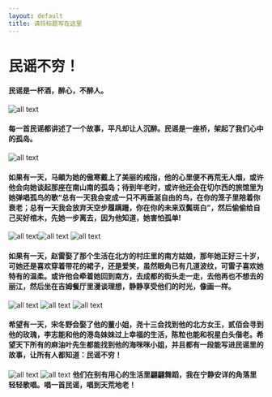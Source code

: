 ```yaml
---
layout: default
title: 请将标题写在这里
---
```


# 民谣不穷！

#### 民谣是一杯酒，醉心，不醉人。
![all text](/images/01.jpg)
#### 每一首民谣都讲述了一个故事，平凡却让人沉醉。民谣是一座桥，架起了我们心中的孤岛。
![all text](/images/02.jpg)
#### 如果有一天，马頔为她的傲寒戴上了美丽的戒指，他的心里便不再荒无人烟，或许他会向她谈起那座在南山南的孤岛；待到年老时，或许他还会在切尔西的旅馆里为她弹唱孤鸟的歌“总有一天我会变成一只不再垂涎自由的鸟，在你的笼子里陪着你衰老；总有一天我会放弃天空步履蹒跚，你在你的未来双鬓斑白”，然后偷偷给自己买好棺木，先她一步离去，因为他知道，她害怕孤单!
![all text](/images/03.jpg)![all text](/images/04.jpg)
![all text](/images/05.jpg)
#### 如果有一天，赵雷娶了那个生活在北方的村庄里的南方姑娘，那年她正好三十岁，可她还是喜欢穿着带花的裙子，还是爱笑，虽然眼角已有几道波纹，可雷子喜欢她特有的温柔。或许他会牵着她回到南方，去成都的街头走一走，去他再也不想去的丽江，然后坐在吉姆餐厅里漫谈理想，静静享受他们的时光，像画一样。 
![all text](/images/06.jpg)
![all text](/images/07.jpg)
![all text](/images/08.jpg)
#### 希望有一天，宋冬野会娶了他的董小姐，尧十三会找到他的北方女王，贰佰会寻到他的玫瑰，李志能和他的港岛妹妹过上幸福的生活，陈粒也能和祝星白头偕老。希望天下所有的麻油叶先生都能找到他的海咪咪小姐，并且都有一段能写进民谣里的故事，让所有人都知道：**民谣不穷**！
![all text](/images/09.jpg)
![all text](/images/10.jpg)
**他们在别有用心的生活里翩翩舞蹈，我在宁静安详的角落里轻轻歌唱。唱一首民谣，唱到天荒地老！**